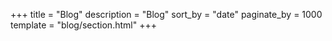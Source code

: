 +++
title = "Blog"
description = "Blog"
sort_by = "date"
paginate_by = 1000
template = "blog/section.html"
+++
